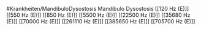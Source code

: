 #Krankheiten/MandibuloDysostosis
Mandibulo Dysostosis
[[120 Hz (E)]]
[[550 Hz (E)]]
[[850 Hz (E)]]
[[5500 Hz (E)]]
[[22500 Hz (E)]]
[[35680 Hz (E)]]
[[70000 Hz (E)]]
[[261110 Hz (E)]]
[[385650 Hz (E)]]
[[705700 Hz (E)]]